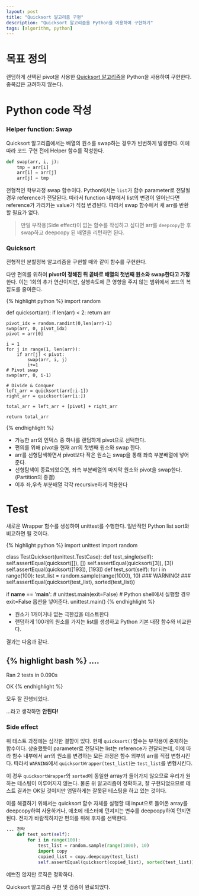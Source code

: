 ```yaml
---
layout: post
title: "Quicksort 알고리즘 구현"
description: "Quicksort 알고리즘을 Python을 이용하여 구현하기"
tags: [algorithm, python]
---
```


# 목표 정의
랜덤하게 선택된 pivot을 사용한 [Quicksort 알고리즘](quicksort-algorithm)을 Python을 사용하여 구현한다. 중복값은 고려하지 않는다.

# Python code 작성

### Helper function: Swap
Quicksort 알고리즘에서는 배열의 원소를 swap하는 경우가 빈번하게 발생한다. 이에 따라 코드 구현 전에 Helper 함수를 작성한다.

```python
def swap(arr, i, j):
    tmp = arr[i]
    arr[i] = arr[j]
    arr[j] = tmp
```

전형적인 학부과정 swap 함수이다. Python에서는 `list`가 함수 parameter로 전달될 경우 reference가 전달된다. 따라서 function 내부에서 list의 변경이 일어난다면 reference가 가리키는 value가 직접 변경된다. 따라서 swap 함수에서 새 arr를 반환할 필요가 없다.

> 만일 부작용(Side effect)이 없는 함수를 작성하고 싶다면 arr를 `deepcopy`한 후 swap하고 deepcopy 된 배열을 리턴하면 된다.

### Quicksort
전형적인 분할정복 알고리즘을 구현할 때와 같이 함수를 구현한다.

다만 편의를 위하여 <b>pivot이 정해진 뒤 곧바로 배열의 첫번째 원소와 swap한다고 가정</b>한다. 이는 1회의 추가 연산이지만, 실행속도에 큰 영향을 주지 않는 범위에서 코드의 복잡도를 줄여준다.

{% highlight python %}
import random

def quicksort(arr):
    if len(arr) < 2:
        return arr

    pivot_idx = random.randint(0,len(arr)-1)
    swap(arr, 0, pivot_idx)
    pivot = arr[0]

    i = 1
    for j in range(1, len(arr)):
        if arr[j] < pivot:
            swap(arr, i, j)
            i+=1
    # Pivot swap
    swap(arr, 0, i-1)

    # Divide & Conquer
    left_arr = quicksort(arr[:i-1])
    right_arr = quicksort(arr[i:])

    total_arr = left_arr + [pivot] + right_arr

    return total_arr
{% endhighlight %}

- 가능한 arr의 인덱스 중 하나를 랜덤하게 pivot으로 선택한다.
- 편의를 위해 pivot을 현재 arr의 첫번째 원소와 swap 한다.
- arr를 선형탐색하면서 pivot보다 작은 원소는 swap을 통해 좌측 부분배열에 넣어준다.
- 선형탐색이 종료되었으면, 좌측 부분배열의 마지막 원소와 pivot을 swap한다. (Partition의 종결)
- 이후 좌,우측 부분배열 각각 recursive하게 적용한다


# Test
새로운 Wrapper 함수를 생성하여 unittest를 수행한다. 일반적인 Python list sort와 비교하면 될 것이다.

{% highlight python %}
import unittest
import random

class TestQuicksort(unittest.TestCase):
    def test_single(self):
        self.assertEqual(quicksort([]), [])
        self.assertEqual(quicksort([3]), [3])
        self.assertEqual(quicksort([193]), [193])
    def test_sort(self):
        for i in range(100):
            test_list = random.sample(range(1000), 10)
            ### WARNING! ###
            self.assertEqual(quicksort(test_list), sorted(test_list))


if __name__ == '__main__':
    # unittest.main(exit=False) # Python shell에서 실행할 경우 exit=False 옵션을 넣어준다.
    unittest.main()
{% endhighlight %}
- 원소가 1개이거나 없는 극한값을 테스트한다
- 랜덤하게 100개의 원소를 가지는 list를 생성하고 Python 기본 내장 함수와 비교한다.

결과는 다음과 같다.

{% highlight bash %}
....
----------------------------------------------------------------------
Ran 2 tests in 0.090s

OK
{% endhighlight %}

모두 잘 진행되었다.

...라고 생각하면 <b>안된다!</b>

### Side effect
위 테스트 과정에는 심각한 결함이 있다. 현재 `quicksort()`함수는 부작용이 존재하는 함수이다. 상술했듯이 parameter로 전달되는 list는 reference가 전달되는데, 이에 따라 함수 내부에서 arr의 원소를 변경하는 모든 과정은 함수 외부의 arr를 직접 변형시킨다. 따라서 `WARNING`에서 `quicksortWrapper(test_list)`는 `test_list`를 변형시킨다.

이 경우 `quicksortWrapper`와 `sorted`에 동일한 array가 들어가지 않으므로 우리가 원하는 테스팅이 이루어지지 않는다. 물론 위 알고리즘이 정확하고, 잘 구현되었으므로 테스트 결과는 OK일 것이지만 엄밀하게는 잘못된 테스팅을 하고 있는 것이다.

이를 해결하기 위해서는 quicksort 함수 자체를 실행할 때 input으로 들어온 array를 deepcopy하여 사용하거나, 애초에 테스터에 던져지는 변수를 deepcopy하여 던지면 된다. 전자가 바람직하지만 편의를 위해 후자를 선택한다.

```python
... 전략
    def test_sort(self):
        for i in range(100):
            test_list = random.sample(range(1000), 10)
            import copy
            copied_list = copy.deepcopy(test_list)
            self.assertEqual(quicksort(copied_list), sorted(test_list))
```

예쁘진 않지만 로직은 정확하다.

Quicksort 알고리즘 구현 및 검증이 완료되었다.

